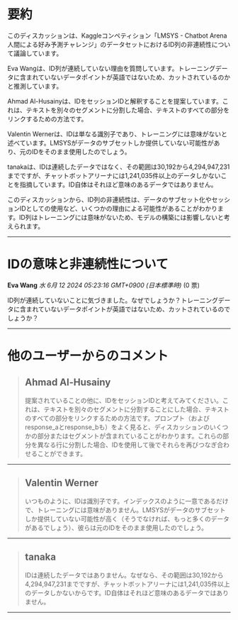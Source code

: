 # 要約 
このディスカッションは、Kaggleコンペティション「LMSYS - Chatbot Arena 人間による好み予測チャレンジ」のデータセットにおけるID列の非連続性について議論しています。

Eva Wangは、ID列が連続していない理由を質問しています。トレーニングデータに含まれていないデータポイントが英語ではないため、カットされているのかと推測しています。

Ahmad Al-Husainyは、IDをセッションIDと解釈することを提案しています。これは、テキストを別々のセグメントに分割した場合、テキストのすべての部分をリンクするための方法です。

Valentin Wernerは、IDは単なる識別子であり、トレーニングには意味がないと述べています。LMSYSがデータのサブセットしか提供していない可能性があり、元のIDをそのまま使用したのでしょう。

tanakaは、IDは連続したデータではなく、その範囲は30,192から4,294,947,231までですが、チャットボットアリーナには1,241,035件以上のデータしかないことを指摘しています。ID自体はそれほど意味のあるデータではありません。

このディスカッションから、ID列の非連続性は、データのサブセット化やセッションIDとしての使用など、いくつかの理由による可能性があることがわかります。ID列はトレーニングには意味がないため、モデルの構築には影響しないと考えられます。


---
# IDの意味と非連続性について

**Eva Wang** *水 6月 12 2024 05:23:16 GMT+0900 (日本標準時)* (0 票)

ID列が連続していないことに気づきました。なぜでしょうか？トレーニングデータに含まれていないデータポイントが英語ではないため、カットされているのでしょうか？

---
# 他のユーザーからのコメント

> ## Ahmad Al-Husainy
> 
> 提案されていることの他に、IDをセッションIDと考えてみてください。これは、テキストを別々のセグメントに分割することにした場合、テキストのすべての部分をリンクするための方法です。プロンプト（およびresponse_aとresponse_bも）をよく見ると、ディスカッションのいくつかの部分またはセグメントが含まれていることがわかります。これらの部分を異なる行に分割した場合、IDを使用して後でそれらを再びつなぎ合わせることができます。
> 
> 
> 
---
> ## Valentin Werner
> 
> いつものように、IDは識別子です。インデックスのように一意であるだけで、トレーニングには意味がありません。LMSYSがデータのサブセットしか提供していない可能性が高く（そうでなければ、もっと多くのデータがあるでしょう）、彼らは元のIDをそのまま使用したのでしょう。
> 
> 
> 
---
> ## tanaka
> 
> IDは連続したデータではありません。なぜなら、その範囲は30,192から4,294,947,231までですが、チャットボットアリーナには1,241,035件以上のデータしかないからです。ID自体はそれほど意味のあるデータではありません。
> 
> 
> 
--- 

